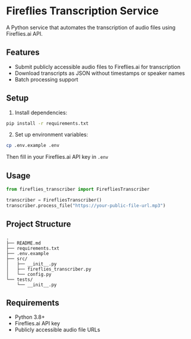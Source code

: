# Fireflies Transcription Service

A Python service that automates the transcription of audio files using Fireflies.ai API.

## Features

- Submit publicly accessible audio files to Fireflies.ai for transcription
- Download transcripts as JSON without timestamps or speaker names
- Batch processing support

## Setup

1. Install dependencies:
```bash
pip install -r requirements.txt
```

2. Set up environment variables:
```bash
cp .env.example .env
```
Then fill in your Fireflies.ai API key in `.env`

## Usage

```python
from fireflies_transcriber import FirefliesTranscriber

transcriber = FirefliesTranscriber()
transcriber.process_file("https://your-public-file-url.mp3")
```

## Project Structure

```
.
├── README.md
├── requirements.txt
├── .env.example
├── src/
│   ├── __init__.py
│   ├── fireflies_transcriber.py
│   └── config.py
└── tests/
    └── __init__.py
```

## Requirements

- Python 3.8+
- Fireflies.ai API key
- Publicly accessible audio file URLs 